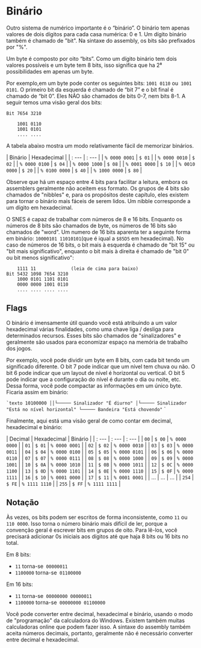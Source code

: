 # Binário

Outro sistema de numérico importante é o “binário”. O binário tem apenas valores de dois dígitos para cada casa numérica: 0 e 1. Um dígito binário também é chamado de "bit". Na sintaxe do assembly, os bits são prefixados por "%".

Um byte é composto por oito “bits”. Como um dígito binário tem dois valores possíveis e um byte tem 8 bits, isso significa que ha 2⁸ possibilidades em apenas um byte.

Por exemplo,em um byte pode conter os seguintes bits: `1001 0110` ou` 1001 0101`. O primeiro bit da esquerda é chamado de “bit 7” e o bit final é chamado de “bit 0”. Eles NÃO são chamados de bits 0-7, nem bits 8-1. A seguir temos uma visão geral dos bits:

```
Bit 7654 3210

    1001 0110
    1001 0101
    .... ....
```

A tabela abaixo mostra um modo relativamente fácil de memorizar binários.

| Binário | Hexadecimal |
| : --- | : --- |
| `% 0000 0001` | `$ 01` |
| `% 0000 0010` | `$ 02` |
| `% 0000 0100` | `$ 04` |
| `% 0000 1000` | `$ 08` |
| `% 0001 0000` | `$ 10` |
| `% 0010 0000` | `$ 20` |
| `% 0100 0000` | `$ 40` |
| `% 1000 0000` | `$ 80` |

Observe que há um espaço entre 4 bits para facilitar a leitura, embora os assemblers geralmente não aceitem ess formato. Os grupos de 4 bits são chamados de "nibbles" e, para os propósitos deste capítulo, eles existem para tornar o binário mais fáceis de serem lidos. Um nibble corresponde a um dígito em hexadecimal.

O SNES é capaz de trabalhar com números de 8 e 16 bits. Enquanto os números de 8 bits são chamados de byte, os números de 16 bits são chamados de "word". Um numero de 16 bits aparenta ter a seguinte forma em binário: `10000101 11010101`(que é iqual a `$85D5` em hexadecimal\). No caso de números de 16 bits, o bit mais à esquerda é chamado de "bit 15" ou "bit mais significativo", enquanto o bit mais à direita é chamado de "bit 0" ou bit menos significativo":

```
    1111 11             (leia de cima para baixo)
Bit 5432 1098 7654 3210
    1000 0101 1101 0101
    0000 0000 1001 0110
    .... .... .... ....
```

## Flags

O binário é imensamente útil quando você está atribuindo a um valor hexadecimal várias finalidades, como uma chave liga / desliga para determinados recursos. Esses bits são chamados de "sinalizadores" e geralmente são usados ​​para economizar espaço na memória de trabalho dos jogos.

Por exemplo, você pode dividir um byte em 8 bits, com cada bit tendo um significado diferente. O bit 7 pode indicar que um nível tem chuva ou não. O bit 6 pode indicar que um layout de nível é horizontal ou vertical. O bit 5 pode indicar que a configuração do nível é durante o dia ou noite, etc. Dessa forma, você pode compactar as informações em um único byte. Ficaria assim em binário:

`` `texto
10100000
││└───── Sinalizador "É diurno"
│└───── Sinalizador "Está no nível horizontal"
└───── Bandeira "Está chovendo"
`` `

Finalmente, aqui está uma visão geral de como contar em decimal, hexadecimal e binário:

| Decimal | Hexadecimal | Binário |
| : --- | : --- | : --- |
| `00` | `$ 00` | `% 0000 0000` |
| `01` | `$ 01` | `% 0000 0001` |
| `02` | `$ 02` | `% 0000 0010` |
| `03` | `$ 03` | `% 0000 0011` |
| `04` | `$ 04` | `% 0000 0100` |
| `05` | `$ 05` | `% 0000 0101` |
| `06` | `$ 06` | `% 0000 0110` |
| `07` | `$ 07` | `% 0000 0111` |
| `08` | `$ 08` | `% 0000 1000` |
| `09` | `$ 09` | `% 0000 1001` |
| `10` | `$ 0A` | `% 0000 1010` |
| `11` | `$ 0B` | `% 0000 1011` |
| `12` | `$ 0C` | `% 0000 1100` |
| `13` | `$ 0D` | `% 0000 1101` |
| `14` | `$ 0E` | `% 0000 1110` |
| `15` | `$ 0F` | `% 0000 1111` |
| `16` | `$ 10` | `% 0001 0000` |
| `17` | `$ 11` | `% 0001 0001` |
| ... | ... | ... |
| `254` | `$ FE` | `% 1111 1110` |
| `255` | `$ FF` | `% 1111 1111` |

## Notação

Às vezes, os bits podem ser escritos de forma inconsistente, como `11` ou` 110 0000`. Isso torna o número binário mais difícil de ler, porque a convenção geral é escrever bits em grupos de oito. Para lê-los, você precisará adicionar 0s iniciais aos dígitos até que haja 8 bits ou 16 bits no total.

Em 8 bits:

* `11` torna-se` 00000011`
* `1100000` torna-se` 01100000`

Em 16 bits:

* `11` torna-se` 00000000 00000011`
* `1100000` torna-se` 00000000 01100000`

Você pode converter entre decimal, hexadecimal e binário, usando o modo de "programação" da calculadora do Windows. Existem também muitas calculadoras online que podem fazer isso. A sintaxe do assembly também aceita números decimais, portanto, geralmente não é necessário converter entre decimal e hexadecimal.
